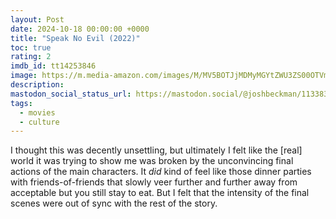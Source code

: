 ```yaml
---
layout: Post
date: 2024-10-18 00:00:00 +0000
title: "Speak No Evil (2022)"
toc: true
rating: 2
imdb_id: tt14253846
image: https://m.media-amazon.com/images/M/MV5BOTJjMDMyMGYtZWU3ZS00OTVmLTg1ZWUtY2E4OGEyOGNmMjhiXkEyXkFqcGc@._V1_SX300.jpg
description: 
mastodon_social_status_url: https://mastodon.social/@joshbeckman/113383478018608139
tags: 
  - movies
  - culture
---
```




I thought this was decently unsettling, but ultimately I felt like the [real] world it was trying to show me was broken by the unconvincing final actions of the main characters. It _did_ kind of feel like those dinner parties with friends-of-friends that slowly veer further and further away from acceptable but you still stay to eat. But I felt that the intensity of the final scenes were out of sync with the rest of the story.
